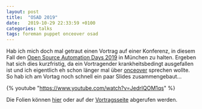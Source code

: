 ```yaml
---
layout: post
title:  "OSAD 2019"
date:   2019-10-29 22:33:59 +0100
categories: talks
tags: foreman puppet onceover osad
---
```


Hab ich mich doch mal getraut einen Vortrag auf einer Konferenz, in diesem Fall den [Open Source Automation Days 2019](https://osad-munich.org/eindruecke-vom-osad-2019/) in München zu halten. Ergeben hat sich dies kurzfristig, da ein Vortragender krankheitsbedingt ausgefallen ist und ich eigentlich eh schon länger mal über [onceover](https://github.com/dylanratcliffe/onceover) sprechen wollte. So hab ich am Vortag noch schnell ein paar Slides zusammengebaut...

{% youtube "https://www.youtube.com/watch?v=JedrIQOM1qs" %}

Die Folien können [hier](/assets/pdf/hannes_schaller_testen_des_puppet_controlrepos_osad2019.pdf) oder auf der [Vortragsseite](https://osad-munich.org/wp-content/uploads/2019/10/hannes_schaller_testen_des_puppet_controlrepos_osad2019.pdf) abgerufen werden.
